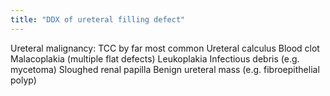 ```yaml
---
title: "DDX of ureteral filling defect"
---
```

Ureteral malignancy: TCC by far most common
Ureteral calculus
Blood clot
Malacoplakia (multiple flat defects)
Leukoplakia
Infectious debris (e.g. mycetoma)
Sloughed renal papilla
Benign ureteral mass (e.g. fibroepithelial polyp)

